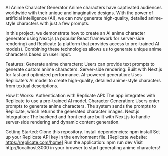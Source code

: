 AI Anime Character Generator
Anime characters have captivated audiences worldwide with their unique and imaginative designs. With the power of artificial intelligence (AI), we can now generate high-quality, detailed anime-style characters with just a few prompts.

In this project, we demonstrate how to create an AI anime character generator using Next.js (a popular React framework for server-side rendering) and Replicate (a platform that provides access to pre-trained AI models). Combining these technologies allows us to generate unique anime characters based on user input.

Features:
Generate anime characters: Users can provide text prompts to generate custom anime characters.
Server-side rendering: Built with Next.js for fast and optimized performance.
AI-powered generation: Uses Replicate's AI model to create high-quality, detailed anime-style characters from textual descriptions.

How It Works:
Authentication with Replicate API: The app integrates with Replicate to use a pre-trained AI model.
Character Generation: Users enter prompts to generate anime characters. The system sends the prompts to Replicate, which returns the generated character images.
Next.js Integration: The backend and front end are built with Next.js to handle server-side rendering and dynamic content generation.

Getting Started:
  Clone this repository.
Install dependencies:
  npm install
Set up your Replicate API key in the environment file. [Replicate website: https://replicate.com/home]
Run the application:
  npm run dev
Visit http://localhost:3000 in your browser to start generating anime characters!


